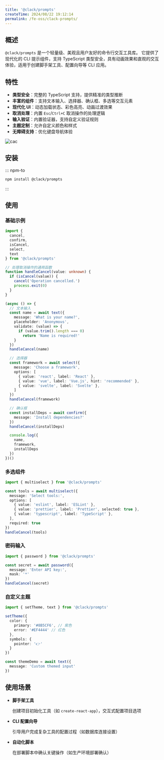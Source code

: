```yaml
---
title: '@clack/prompts'
createTime: 2024/08/22 19:12:14
permalink: /fe-oss/clack-prompts/
---
```


<Badge text="NodeJS" />

<RepoCard repo="bombshell-dev/clack" />

## 概述

`@clack/prompts` 是一个轻量级、美观且用户友好的命令行交互工具库。
它提供了现代化的 CLI 提示组件，支持 TypeScript 类型安全，具有动画效果和直观的交互体验，适用于创建脚手架工具、配置向导等 CLI 应用。

## 特性

- **类型安全**：完整的 TypeScript 支持，提供精准的类型推断
- **丰富的组件**：支持文本输入、选择器、确认框、多选等交互元素
- **现代化 UI**：动态加载状态、彩色高亮、动画过渡效果
- **取消处理**：内置 `Esc`/`Ctrl+C` 取消操作的处理逻辑
- **输入验证**：内置验证器，支持自定义验证规则
- **主题定制**：允许自定义颜色和样式
- **无障碍支持**：优化键盘导航体验

![cac](https://github.com/bombshell-dev/clack/raw/main/.github/assets/clack-demo.gif)

## 安装

::: npm-to

```bash
npm install @clack/prompts
```

:::

## 使用

### 基础示例

```ts
import {
  cancel,
  confirm,
  isCancel,
  select,
  text
} from '@clack/prompts'

// 处理取消操作的通用函数
function handleCancel(value: unknown) {
  if (isCancel(value)) {
    cancel('Operation cancelled.')
    process.exit(0)
  }
}

(async () => {
  // 文本输入
  const name = await text({
    message: 'What is your name?',
    placeholder: 'Anonymous',
    validate: (value) => {
      if (value.trim().length === 0)
        return 'Name is required!'
    }
  })
  handleCancel(name)

  // 选择器
  const framework = await select({
    message: 'Choose a framework',
    options: [
      { value: 'react', label: 'React' },
      { value: 'vue', label: 'Vue.js', hint: 'recommended' },
      { value: 'svelte', label: 'Svelte' },
    ]
  })
  handleCancel(framework)

  // 确认框
  const installDeps = await confirm({
    message: 'Install dependencies?'
  })
  handleCancel(installDeps)

  console.log({
    name,
    framework,
    installDeps
  })
})()
```

### 多选组件

```ts
import { multiselect } from '@clack/prompts'

const tools = await multiselect({
  message: 'Select tools:',
  options: [
    { value: 'eslint', label: 'ESLint' },
    { value: 'prettier', label: 'Prettier', selected: true },
    { value: 'typescript', label: 'TypeScript' },
  ],
  required: true
})
handleCancel(tools)
```

### 密码输入

```ts
import { password } from '@clack/prompts'

const secret = await password({
  message: 'Enter API key:',
  mask: '*'
})
handleCancel(secret)
```

### 自定义主题

```ts
import { setTheme, text } from '@clack/prompts'

setTheme({
  color: {
    primary: '#8B5CF6', // 紫色
    error: '#EF4444' // 红色
  },
  symbols: {
    pointer: '👉'
  }
})

const themeDemo = await text({
  message: 'Custom themed input'
})
```

## 使用场景

- **脚手架工具**

  创建项目初始化工具（如 `create-react-app`），交互式配置项目选项

- **CLI 配置向导**

  引导用户完成复杂工具的配置过程（如数据库连接设置）

- **自动化脚本**

  在部署脚本中确认关键操作（如生产环境部署确认）
